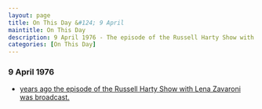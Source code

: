 ```yaml
---
layout: page
title: On This Day &#124; 9 April
maintitle: On This Day
description: 9 April 1976 - The episode of the Russell Harty Show with Lena Zavaroni was broadcast.
categories: [On This Day]
---
```


### 9 April 1976
* [<span id="age"></span> years ago the episode of the Russell Harty Show with Lena Zavaroni was broadcast.](/london%20weekend%20television/1976/04/09/the-russell-harty-show.html)

<!-- Script for calculating number of years ago -->
<script>
var dob = '19760409';
var year = Number(dob.substr(0, 4));
var month = Number(dob.substr(4, 2)) - 1;
var day = Number(dob.substr(6, 2));
var today = new Date();
var age = today.getFullYear() - year;
if (today.getMonth() < month || (today.getMonth() == month && today.getDate() < day)) {
  age--;
}
document.getElementById("age").innerHTML=age;
</script>

